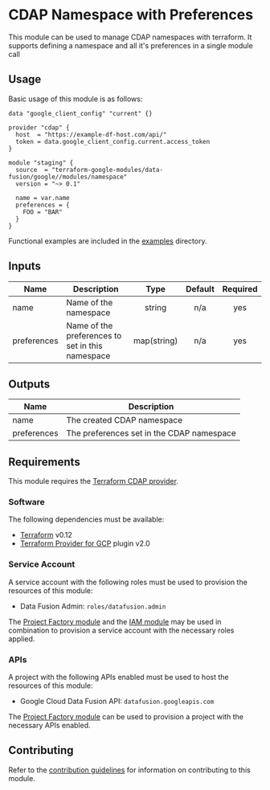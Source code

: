 # CDAP Namespace with Preferences

This module can be used to manage CDAP namespaces with terraform.
It supports defining a namespace and all it's preferences in a single module call
## Usage

Basic usage of this module is as follows:

```hcl
data "google_client_config" "current" {}

provider "cdap" {
  host  = "https://example-df-host.com/api/"
  token = data.google_client_config.current.access_token
}

module "staging" {
  source  = "terraform-google-modules/data-fusion/google//modules/namespace"
  version = "~> 0.1"

  name = var.name
  preferences = {
    FOO = "BAR"
  }
}
```

Functional examples are included in the
[examples](./examples/) directory.

<!-- BEGINNING OF PRE-COMMIT-TERRAFORM DOCS HOOK -->
## Inputs

| Name | Description | Type | Default | Required |
|------|-------------|:----:|:-----:|:-----:|
| name | Name of the namespace | string | n/a | yes |
| preferences | Name of the preferences to set in this namespace | map(string) | n/a | yes |

## Outputs

| Name | Description |
|------|-------------|
| name | The created CDAP namespace |
| preferences | The preferences set in the CDAP namespace |

<!-- END OF PRE-COMMIT-TERRAFORM DOCS HOOK -->

## Requirements

This module requires the
[Terraform CDAP provider](https://googlecloudplatform.github.io/terraform-provider-cdap/).

### Software

The following dependencies must be available:

- [Terraform][terraform] v0.12
- [Terraform Provider for GCP][terraform-provider-gcp] plugin v2.0

### Service Account

A service account with the following roles must be used to provision
the resources of this module:

- Data Fusion Admin: `roles/datafusion.admin`

The [Project Factory module][project-factory-module] and the
[IAM module][iam-module] may be used in combination to provision a
service account with the necessary roles applied.

### APIs

A project with the following APIs enabled must be used to host the
resources of this module:

- Google Cloud Data Fusion API: `datafusion.googleapis.com`

The [Project Factory module][project-factory-module] can be used to
provision a project with the necessary APIs enabled.

## Contributing

Refer to the [contribution guidelines](./CONTRIBUTING.md) for
information on contributing to this module.

[iam-module]: https://registry.terraform.io/modules/terraform-google-modules/iam/google
[project-factory-module]: https://registry.terraform.io/modules/terraform-google-modules/project-factory/google
[terraform-provider-gcp]: https://www.terraform.io/docs/providers/google/index.html
[terraform]: https://www.terraform.io/downloads.html
